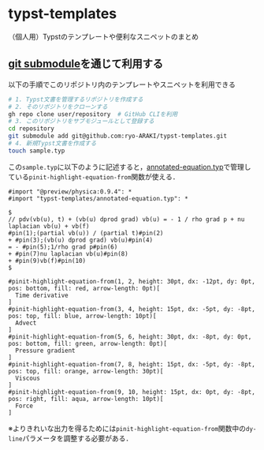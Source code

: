 # typst-templates

（個人用）Typstのテンプレートや便利なスニペットのまとめ

## [git submodule](https://git-scm.com/book/ja/v2/Git-%E3%81%AE%E3%81%95%E3%81%BE%E3%81%96%E3%81%BE%E3%81%AA%E3%83%84%E3%83%BC%E3%83%AB-%E3%82%B5%E3%83%96%E3%83%A2%E3%82%B8%E3%83%A5%E3%83%BC%E3%83%AB)を通じて利用する

以下の手順でこのリポジトリ内のテンプレートやスニペットを利用できる

```bash
# 1. Typst文書を管理するリポジトリを作成する
# 2. そのリポジトリをクローンする
gh repo clone user/repository  # GitHub CLIを利用
# 3. このリポジトリをサブモジュールとして登録する
cd repository
git submodule add git@github.com:ryo-ARAKI/typst-templates.git
# 4. 新規Typst文書を作成する
touch sample.typ
```

この`sample.typ`に以下のように記述すると，[annotated-equation.typ](https://github.com/ryo-ARAKI/typst-templates/blob/main/annotated-equation.typ)で管理している`pinit-highlight-equation-from`関数が使える．

```typ
#import "@preview/physica:0.9.4": *
#import "typst-templates/annotated-equation.typ": *

$
// pdv(vb(u), t) + (vb(u) dprod grad) vb(u) = - 1 / rho grad p + nu laplacian vb(u) + vb(f)
#pin(1);(partial vb(u)) / (partial t)#pin(2)
+ #pin(3);(vb(u) dprod grad) vb(u)#pin(4)
= - #pin(5);1/rho grad p#pin(6)
+ #pin(7)nu laplacian vb(u)#pin(8)
+ #pin(9)vb(f)#pin(10)
$

#pinit-highlight-equation-from(1, 2, height: 30pt, dx: -12pt, dy: 0pt, pos: bottom, fill: red, arrow-length: 0pt)[
  Time derivative
]
#pinit-highlight-equation-from(3, 4, height: 15pt, dx: -5pt, dy: -8pt, pos: top, fill: blue, arrow-length: 10pt)[
  Advect
]
#pinit-highlight-equation-from(5, 6, height: 30pt, dx: -8pt, dy: 0pt, pos: bottom, fill: green, arrow-length: 0pt)[
  Pressure gradient
]
#pinit-highlight-equation-from(7, 8, height: 15pt, dx: -5pt, dy: -8pt, pos: top, fill: orange, arrow-length: 30pt)[
  Viscous
]
#pinit-highlight-equation-from(9, 10, height: 15pt, dx: 0pt, dy: -8pt, pos: right, fill: aqua, arrow-length: 10pt)[
  Force
]
```

※よりきれいな出力を得るためには`pinit-highlight-equation-from`関数中の`dy-line`パラメータを調整する必要がある．
